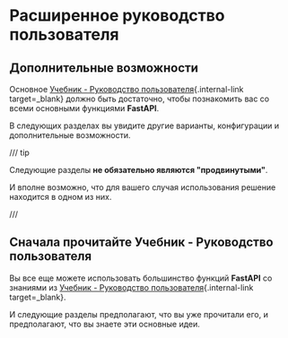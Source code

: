 # Расширенное руководство пользователя

## Дополнительные возможности

Основное [Учебник - Руководство пользователя](../tutorial/index.md){.internal-link target=_blank} должно быть достаточно, чтобы познакомить вас со всеми основными функциями **FastAPI**.

В следующих разделах вы увидите другие варианты, конфигурации и дополнительные возможности.

/// tip

Следующие разделы **не обязательно являются "продвинутыми"**.

И вполне возможно, что для вашего случая использования решение находится в одном из них.

///

## Сначала прочитайте Учебник - Руководство пользователя

Вы все еще можете использовать большинство функций **FastAPI** со знаниями из [Учебник - Руководство пользователя](../tutorial/index.md){.internal-link target=_blank}.

И следующие разделы предполагают, что вы уже прочитали его, и предполагают, что вы знаете эти основные идеи.
